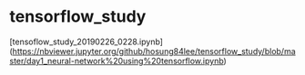 # tensorflow_study
[tensoflow_study_20190226_0228.ipynb]
(https://nbviewer.jupyter.org/github/hosung84lee/tensorflow_study/blob/master/day1_neural-network%20using%20tensorflow.ipynb)

